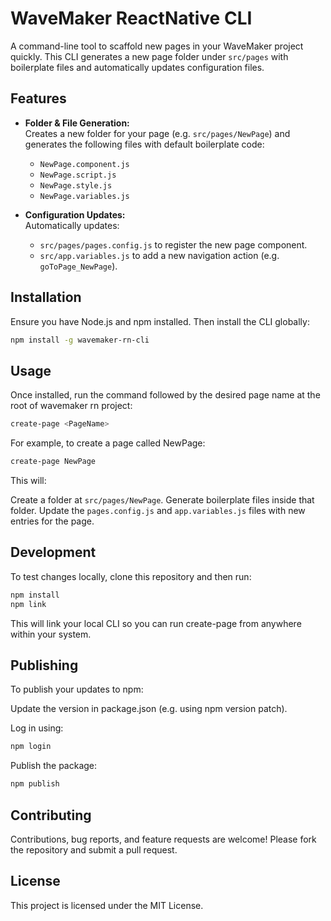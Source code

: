 # WaveMaker ReactNative CLI

A command-line tool to scaffold new pages in your WaveMaker project quickly. This CLI generates a new page folder under `src/pages` with boilerplate files and automatically updates configuration files.

## Features

- **Folder & File Generation:**  
  Creates a new folder for your page (e.g. `src/pages/NewPage`) and generates the following files with default boilerplate code:

  - `NewPage.component.js`
  - `NewPage.script.js`
  - `NewPage.style.js`
  - `NewPage.variables.js`

- **Configuration Updates:**  
  Automatically updates:
  - `src/pages/pages.config.js` to register the new page component.
  - `src/app.variables.js` to add a new navigation action (e.g. `goToPage_NewPage`).

## Installation

Ensure you have Node.js and npm installed. Then install the CLI globally:

```bash
npm install -g wavemaker-rn-cli
```

## Usage

Once installed, run the command followed by the desired page name at the root of wavemaker rn project:

```bash
create-page <PageName>
```

For example, to create a page called NewPage:

```bash
create-page NewPage
```

This will:

Create a folder at `src/pages/NewPage`.
Generate boilerplate files inside that folder.
Update the `pages.config.js` and `app.variables.js` files with new entries for the page.

## Development

To test changes locally, clone this repository and then run:

```bash
npm install
npm link
```

This will link your local CLI so you can run create-page <PageName> from anywhere within your system.

## Publishing

To publish your updates to npm:

Update the version in package.json (e.g. using npm version patch).

Log in using:

```bash
npm login
```

Publish the package:

```bash
npm publish
```

## Contributing

Contributions, bug reports, and feature requests are welcome! Please fork the repository and submit a pull request.

## License

This project is licensed under the MIT License.
